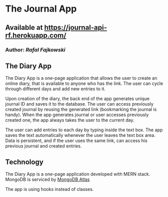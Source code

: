 # The Journal App
## Available at https://journal-api-rf.herokuapp.com/

### Author: *Rafal Fajkowski*

## The Diary App
The Diary App is a one-page application that allows the user to create an online diary, that is available to anyone who has the link. 
The user can cycle through different days and add new entries to it.

Upon creation of the diary, the back end of the app generates unique journal ID and saves it to the database. 
The user can access previously created journal by reusing the generated link (bookmarking the journal is handy).
When the app generates journal or user accesses previously created one, the app always takes the user to the current day.

The user can add entries to each day by typing inside the text box. The app saves the text automatically whenever the user leaves the text box area.
Data is persistent, and if the user uses the same link, can access his previous journal and created entries. 

## Technology
The Diary App is a one-page application developed with MERN stack. 
MongoDB is serviced by [MongoDB Atlas](https://www.mongodb.com/cloud/atlas)

The app is using hooks instead of classes.
